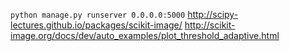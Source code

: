 ```python manage.py runserver 0.0.0.0:5000```
http://scipy-lectures.github.io/packages/scikit-image/
http://scikit-image.org/docs/dev/auto_examples/plot_threshold_adaptive.html
